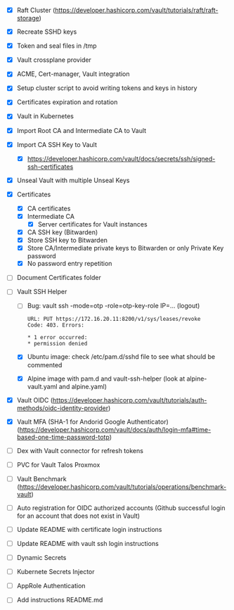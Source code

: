 - [x] Raft Cluster (https://developer.hashicorp.com/vault/tutorials/raft/raft-storage)

- [x] Recreate SSHD keys
- [x] Token and seal files in /tmp
- [x] Vault crossplane provider                             
- [x] ACME, Cert-manager, Vault integration             

- [x] Setup cluster script to avoid writing tokens and keys in history
- [x] Certificates expiration and rotation
- [x] Vault in Kubernetes

- [x] Import Root CA and Intermediate CA to Vault
- [x] Import CA SSH Key to Vault
    - [x] https://developer.hashicorp.com/vault/docs/secrets/ssh/signed-ssh-certificates
- [x] Unseal Vault with multiple Unseal Keys

- [x] Certificates
    - [x] CA certificates
    - [x] Intermediate CA
        - [x] Server certificates for Vault instances
    - [x] CA SSH key (Bitwarden)
    - [x] Store SSH key to Bitwarden
    - [x] Store CA/Intermediate private keys to Bitwarden or only Private Key password
    - [x] No password entry repetition
- [ ] Document Certificates folder

- [ ] Vault SSH Helper
    - [ ] Bug: vault ssh -mode=otp -role=otp-key-role IP=... (logout)
        ```
        URL: PUT https://172.16.20.11:8200/v1/sys/leases/revoke
        Code: 403. Errors:

        * 1 error occurred:
        * permission denied
        ```
    - [x] Ubuntu image: check /etc/pam.d/sshd file to see what should be commented
    - [x] Alpine image with pam.d and vault-ssh-helper (look at alpine-vault.yaml and alpine.yaml)


- [x] Vault OIDC (https://developer.hashicorp.com/vault/tutorials/auth-methods/oidc-identity-provider)
- [x] Vault MFA (SHA-1 for Andorid Google Authenticator) (https://developer.hashicorp.com/vault/docs/auth/login-mfa#time-based-one-time-password-totp)                                                

- [ ] Dex with Vault connector for refresh tokens               
- [ ] PVC for Vault Talos Proxmox
- [ ] Vault Benchmark (https://developer.hashicorp.com/vault/tutorials/operations/benchmark-vault)
- [ ] Auto registration for OIDC authorized accounts (Github successful login for an account that does not exist in Vault)
- [ ] Update README with certificate login instructions
- [ ] Update README with vault ssh login instructions
- [ ] Dynamic Secrets 
- [ ] Kubernete Secrets Injector 
- [ ] AppRole Authentication
- [ ] Add instructions README.md



